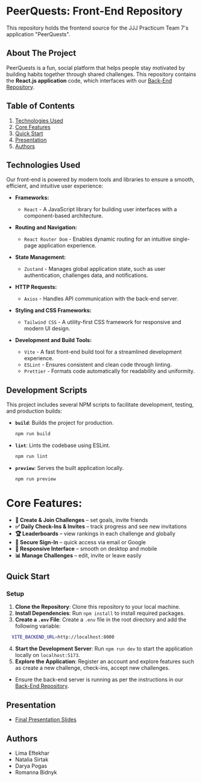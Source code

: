 # PeerQuests: Front-End Repository


This repository holds the frontend source for the JJJ Practicum Team 7's application
"PeerQuests".


## About The Project


PeerQuests is a fun, social platform that helps people stay motivated by building habits together through shared challenges.
This repository contains the **React.js application** code, which interfaces with our [Back-End Repository](https://github.com/Code-the-Dream-School/jj-practicum-team-7-back).


## Table of Contents


1. [Technologies Used](#technologies-used)
2. [Core Features](#core-features)
3. [Quick Start](#quick-start)
4. [Presentation](#presentation)
5. [Authors](#authors)


## Technologies Used


Our front-end is powered by modern tools and libraries to ensure a smooth, efficient, and intuitive user experience:


- **Frameworks:**


  - `React` - A JavaScript library for building user interfaces with a component-based architecture.


- **Routing and Navigation:**


  - `React Router Dom` - Enables dynamic routing for an intuitive single-page application experience.


- **State Management:**


  - `Zustand` - Manages global application state, such as user authentication, challenges data, and notifications.


- **HTTP Requests:**


  - `Axios` - Handles API communication with the back-end server.


- **Styling and CSS Frameworks:**


  - `Tailwind CSS` - A utility-first CSS framework for responsive and modern UI design.


- **Development and Build Tools:**
  - `Vite` - A fast front-end build tool for a streamlined development experience.
  - `ESLint` - Ensures consistent and clean code through linting.
  - `Prettier` - Formats code automatically for readability and uniformity.


## Development Scripts


This project includes several NPM scripts to facilitate development, testing, and production builds:


- **`build`**:
  Builds the project for production.


  ```bash
  npm run build
  ```

- **`lint`**:
  Lints the codebase using ESLint.


  ```bash
  npm run lint
  ```


- **`preview`**:
  Serves the built application locally.


  ```bash
  npm run preview
  ```


# Core Features:
- **👥 Create & Join Challenges** – set goals, invite friends
- **✅ Daily Check-Ins & Invites** – track progress and see new invitations
- **🏆 Leaderboards** – view rankings in each challenge and globally
- **👤 Secure Sign-In** – quick access via email or Google
- **🎨 Responsive Interface** – smooth on desktop and mobile
- **📊 Manage Challenges** – edit, invite or leave easily


## Quick Start


### Setup


1. **Clone the Repository**: Clone this repository to your local machine.
2. **Install Dependencies**: Run `npm install` to install required packages.
3. **Create a `.env` File**: Create a `.env` file in the root directory and add the following variable:


```bash
  VITE_BACKEND_URL=http://localhost:8000
```


4. **Start the Development Server**: Run `npm run dev` to start the application locally on `localhost:5173`.
5. **Explore the Application**: Register an account and explore features such as create a new challenge, check-ins, accept new challenges.


- Ensure the back-end server is running as per the instructions in our [Back-End Repository]([https://github.com/Code-the-Dream-School/hh-team6-back](https://github.com/Code-the-Dream-School/jj-practicum-team-7-back)).


## Presentation


- [Final Presentation Slides](#)


## Authors


- Lima Eftekhar
- Natalia Sirtak
- Darya Pogas
- Romanna Bidnyk



